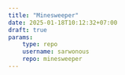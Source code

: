 ```yaml
---
title: "Minesweeper"
date: 2025-01-18T10:12:32+07:00
draft: true
params:
    type: repo
    username: sarwonous
    repo: minesweeper
---
```

